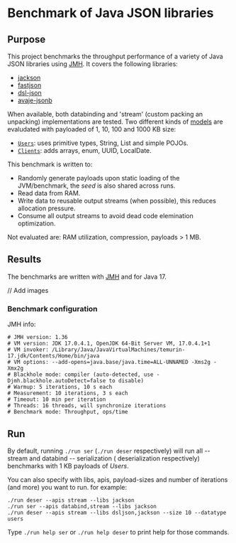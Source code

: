 # Benchmark of Java JSON libraries

## Purpose

This project benchmarks the throughput performance of a variety of Java JSON libraries
using [JMH](https://openjdk.org/projects/code-tools/jmh/).
It covers the following libraries:

* [jackson](https://github.com/fasterXML/jackson)
* [fastjson](https://github.com/alibaba/fastjson)
* [dsl-json](https://github.com/ngs-doo/dsl-json)
* [avaje-jsonb](https://github.com/avaje/avaje-jsonb)

When available, both databinding and 'stream' (custom packing an unpacking) implementations are tested.
Two different kinds of [models](src/main/java/github/io/truongbn/jsonclients/model) are evaludated with payloaded of 1,
10, 100 and 1000 KB size:

* [`Users`](src/main/java/github/io/truongbn/jsonclients/model/Users.java): uses primitive types, String, List and
  simple POJOs.
* [`Clients`](src/main/java/github/io/truongbn/jsonclients/model/Clients.java): adds arrays, enum, UUID, LocalDate.

This benchmark is written to:

* Randomly generate payloads upon static loading of the JVM/benchmark, the *seed* is also shared across runs.
* Read data from RAM.
* Write data to reusable output streams (when possible), this reduces allocation pressure.
* Consume all output streams to avoid dead code elemination optimization.

Not evaluated are: RAM utilization, compression, payloads > 1 MB.

## Results

The benchmarks are written with [JMH](https://openjdk.org/projects/code-tools/jmh/) and for Java 17.

// Add images

### Benchmark configuration

JMH info:

```
# JMH version: 1.36
# VM version: JDK 17.0.4.1, OpenJDK 64-Bit Server VM, 17.0.4.1+1
# VM invoker: /Library/Java/JavaVirtualMachines/temurin-17.jdk/Contents/Home/bin/java
# VM options: --add-opens=java.base/java.time=ALL-UNNAMED -Xms2g -Xmx2g
# Blackhole mode: compiler (auto-detected, use -Djmh.blackhole.autoDetect=false to disable)
# Warmup: 5 iterations, 10 s each
# Measurement: 10 iterations, 3 s each
# Timeout: 10 min per iteration
# Threads: 16 threads, will synchronize iterations
# Benchmark mode: Throughput, ops/time
```

## Run

By default, running `./run ser` (`./run deser` respectively) will run all -- stream and databind -- serialization (
deserialization respectively) benchmarks with 1 KB payloads of _Users_.

You can also specify with libs, apis, payload-sizes and number of iterations (and more) you want to run. for example:

    ./run deser --apis stream --libs jackson
    ./run ser --apis databind,stream --libs jackson
    ./run deser --apis stream --libs dsljson,jackson --size 10 --datatype users

Type `./run help ser` or `./run help deser` to print help for those commands.
